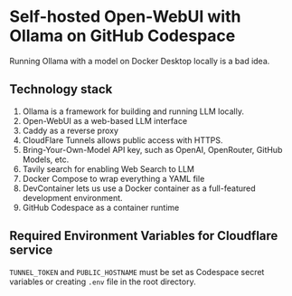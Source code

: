 # Self-hosted Open-WebUI with Ollama on GitHub Codespace
Running Ollama with a model on Docker Desktop locally is a bad idea.

## Technology stack
1. Ollama is a framework for building and running LLM locally.
2. Open-WebUI as a web-based LLM interface
3. Caddy as a reverse proxy
4. CloudFlare Tunnels allows public access with HTTPS.
5. Bring-Your-Own-Model API key, such as OpenAI, OpenRouter, GitHub Models, etc.
6. Tavily search for enabling Web Search to LLM
7. Docker Compose to wrap everything a YAML file
8. DevContainer lets us use a Docker container as a full-featured development environment.
9. GitHub Codespace as a container runtime

## Required Environment Variables for Cloudflare service
`TUNNEL_TOKEN` and `PUBLIC_HOSTNAME` must be set as Codespace secret variables or creating `.env` file in the root directory.